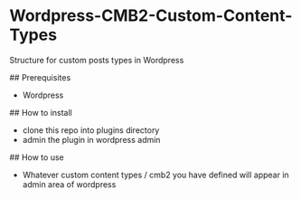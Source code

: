 # Wordpress-CMB2-Custom-Content-Types

Structure for custom posts types in Wordpress

## Prerequisites

- Wordpress

## How to install

- clone this repo into plugins directory
- admin the plugin in wordpress admin

## How to use

- Whatever custom content types / cmb2 you have defined will appear in admin area of wordpress

